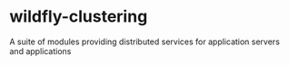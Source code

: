 # wildfly-clustering
A suite of modules providing distributed services for application servers and applications
